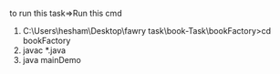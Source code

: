 to run this task=>Run this cmd 
1) C:\Users\hesham\Desktop\fawry task\book-Task\bookFactory>cd bookFactory
2) javac *.java
3) java mainDemo  
